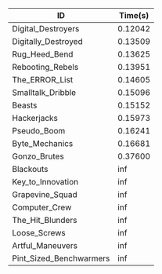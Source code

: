 |ID|Time(s)|
|-|-|
|Digital_Destroyers|0.12042|
|Digitally_Destroyed|0.13509|
|Rug_Heed_Bend|0.13625|
|Rebooting_Rebels|0.13951|
|The_ERROR_List|0.14605|
|Smalltalk_Dribble|0.15096|
|Beasts|0.15152|
|Hackerjacks|0.15973|
|Pseudo_Boom|0.16241|
|Byte_Mechanics|0.16681|
|Gonzo_Brutes|0.37600|
|Blackouts|inf|
|Key_to_Innovation|inf|
|Grapevine_Squad|inf|
|Computer_Crew|inf|
|The_Hit_Blunders|inf|
|Loose_Screws|inf|
|Artful_Maneuvers|inf|
|Pint_Sized_Benchwarmers|inf|
